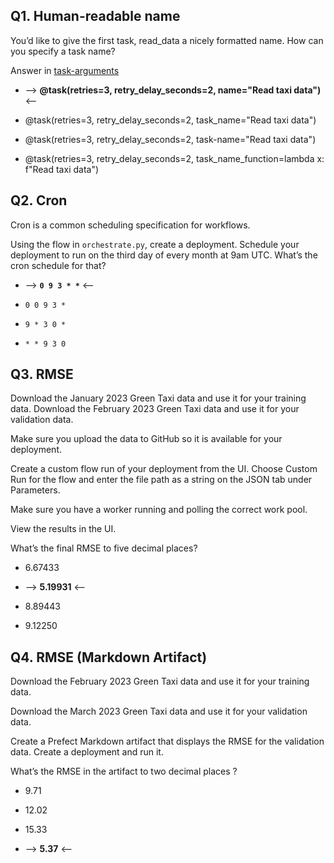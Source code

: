 ## Q1. Human-readable name

You’d like to give the first task, read_data a nicely formatted name. How can you specify a task name?

Answer in [task-arguments](https://docs.prefect.io/2.10.13/concepts/tasks/?h=task#task-arguments)

* --> **@task(retries=3, retry_delay_seconds=2, name="Read taxi data")** <--

* @task(retries=3, retry_delay_seconds=2, task_name="Read taxi data")

* @task(retries=3, retry_delay_seconds=2, task-name="Read taxi data")

* @task(retries=3, retry_delay_seconds=2, task_name_function=lambda x: f"Read taxi data")

## Q2. Cron

Cron is a common scheduling specification for workflows.

Using the flow in `orchestrate.py`, create a deployment. Schedule your deployment to run on the third day of every month at 9am UTC. What’s the cron schedule for that?

* --> **`0 9 3 * *`** <--

* `0 0 9 3 *`

* `9 * 3 0 *`

* `* * 9 3 0`

## Q3. RMSE

Download the January 2023 Green Taxi data and use it for your training data. Download the February 2023 Green Taxi data and use it for your validation data.

Make sure you upload the data to GitHub so it is available for your deployment.

Create a custom flow run of your deployment from the UI. Choose Custom Run for the flow and enter the file path as a string on the JSON tab under Parameters.

Make sure you have a worker running and polling the correct work pool.

View the results in the UI.

What’s the final RMSE to five decimal places?

* 6.67433

* --> **5.19931** <--

* 8.89443

* 9.12250

## Q4. RMSE (Markdown Artifact)

Download the February 2023 Green Taxi data and use it for your training data.

Download the March 2023 Green Taxi data and use it for your validation data.

Create a Prefect Markdown artifact that displays the RMSE for the validation data. Create a deployment and run it.

What’s the RMSE in the artifact to two decimal places ?

* 9.71

* 12.02

* 15.33

* --> **5.37** <--
